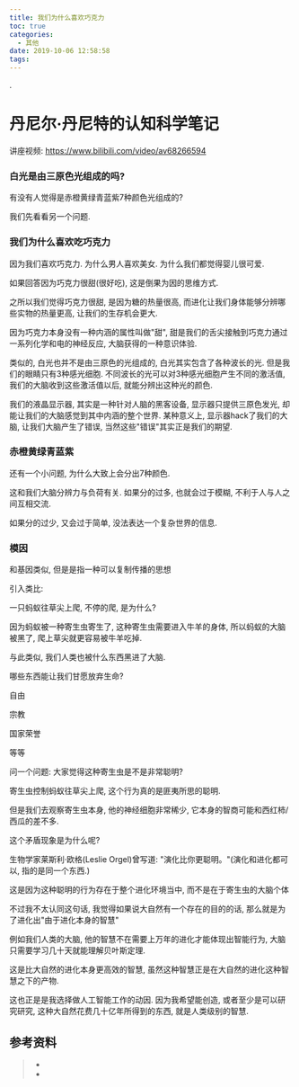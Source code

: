 ```yaml
---
title: 我们为什么喜欢巧克力
toc: true
categories:
  - 其他
date: 2019-10-06 12:58:58
tags:
---
```


.

# 丹尼尔·丹尼特的认知科学笔记

讲座视频: https://www.bilibili.com/video/av68266594



### 白光是由三原色光组成的吗?

有没有人觉得是赤橙黄绿青蓝紫7种颜色光组成的?

我们先看看另一个问题. 

### 我们为什么喜欢吃巧克力

因为我们喜欢巧克力. 为什么男人喜欢美女. 为什么我们都觉得婴儿很可爱.

如果回答因为巧克力很甜(很好吃), 这是倒果为因的思维方式.

之所以我们觉得巧克力很甜, 是因为糖的热量很高, 而进化让我们身体能够分辨哪些实物的热量更高, 让我们的生存机会更大.

因为巧克力本身没有一种内涵的属性叫做"甜", 甜是我们的舌尖接触到巧克力通过一系列化学和电的神经反应, 大脑获得的一种意识体验.

类似的, 白光也并不是由三原色的光组成的, 白光其实包含了各种波长的光. 但是我们的眼睛只有3种感光细胞. 不同波长的光可以对3种感光细胞产生不同的激活值, 我们的大脑收到这些激活值以后, 就能分辨出这种光的颜色.

我们的液晶显示器, 其实是一种针对人脑的黑客设备, 显示器只提供三原色发光, 却能让我们的大脑感觉到其中内涵的整个世界. 某种意义上, 显示器hack了我们的大脑, 让我们大脑产生了错误, 当然这些"错误"其实正是我们的期望. 

### 赤橙黄绿青蓝紫

还有一个小问题, 为什么大致上会分出7种颜色.

这和我们大脑分辨力与负荷有关. 如果分的过多, 也就会过于模糊, 不利于人与人之间互相交流.

如果分的过少, 又会过于简单, 没法表达一个复杂世界的信息. 



### 模因

和基因类似, 但是是指一种可以复制传播的思想

引入类比:

一只蚂蚁往草尖上爬, 不停的爬, 是为什么?

因为蚂蚁被一种寄生虫寄生了, 这种寄生虫需要进入牛羊的身体, 所以蚂蚁的大脑被黑了, 爬上草尖就更容易被牛羊吃掉.

与此类似, 我们人类也被什么东西黑进了大脑.

哪些东西能让我们甘愿放弃生命?

自由

宗教

国家荣誉

等等

问一个问题: 大家觉得这种寄生虫是不是非常聪明?

寄生虫控制蚂蚁往草尖上爬, 这个行为真的是匪夷所思的聪明.

但是我们去观察寄生虫本身, 他的神经细胞非常稀少, 它本身的智商可能和西红柿/西瓜的差不多.

这个矛盾现象是为什么呢?

生物学家莱斯利·欧格(Leslie Orgel)曾写道: "演化比你更聪明。"(演化和进化都可以, 指的是同一个东西.)

这是因为这种聪明的行为存在于整个进化环境当中, 而不是在于寄生虫的大脑个体



不过我不太认同这句话, 我觉得如果说大自然有一个存在的目的的话, 那么就是为了进化出"由于进化本身的智慧"

例如我们人类的大脑, 他的智慧不在需要上万年的进化才能体现出智能行为, 大脑只需要学习几十天就能理解贝叶斯定理.

这是比大自然的进化本身更高效的智慧, 虽然这种智慧正是在大自然的进化这种智慧之下的产物.

这也正是是我选择做人工智能工作的动因. 因为我希望能创造, 或者至少是可以研究研究, 这种大自然花费几十亿年所得到的东西, 就是人类级别的智慧.



## 参考资料
> - []()
> - []()
